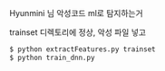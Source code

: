 Hyunmini 님 악성코드 ml로 탐지하는거

trainset 디렉토리에 정상, 악성 파일 넣고 

```bash
$ python extractFeatures.py trainset
$ python train_dnn.py
```
